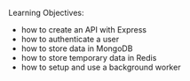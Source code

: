 Learning Objectives:

- how to create an API with Express
- how to authenticate a user
- how to store data in MongoDB
- how to store temporary data in Redis
- how to setup and use a background worker
